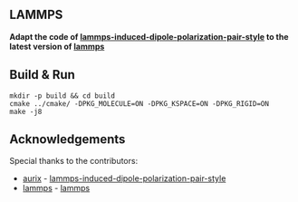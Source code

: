 ## LAMMPS
**Adapt the code of [lammps-induced-dipole-polarization-pair-style][polarization] to the latest version of [lammps]**

## Build & Run
```shell
mkdir -p build && cd build
cmake ../cmake/ -DPKG_MOLECULE=ON -DPKG_KSPACE=ON -DPKG_RIGID=ON
make -j8
```

## Acknowledgements
Special thanks to the contributors:
 - [aurix](https://github.com/aurix) - [lammps-induced-dipole-polarization-pair-style][polarization]
 - [lammps](http://lammps.sandia.gov/) - [lammps][lammps]


[lammps]: https://github.com/lammps/lammps
[polarization]: https://github.com/aurix/lammps-induced-dipole-polarization-pair-style

